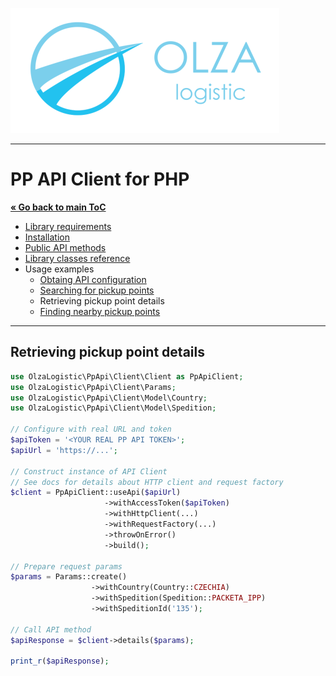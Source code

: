 ![Olza Logistic Logo](../olza-logo-small.png)

---

# PP API Client for PHP

**[« Go back to main ToC](../README.md)**

* [Library requirements](../requirements.md)
* [Installation](../installation.md)
* [Public API methods](../api.md)
* [Library classes reference](../classes.md)
* Usage examples
  * [Obtaing API configuration](config.md)
  * [Searching for pickup points](find.md)
  * Retrieving pickup point details
  * [Finding nearby pickup points](nearby.md)

---

## Retrieving pickup point details

```php
use OlzaLogistic\PpApi\Client\Client as PpApiClient;
use OlzaLogistic\PpApi\Client\Params;
use OlzaLogistic\PpApi\Client\Model\Country;
use OlzaLogistic\PpApi\Client\Model\Spedition;

// Configure with real URL and token
$apiToken = '<YOUR REAL PP API TOKEN>';
$apiUrl = 'https://...';

// Construct instance of API Client
// See docs for details about HTTP client and request factory
$client = PpApiClient::useApi($apiUrl)
                     ->withAccessToken($apiToken)
                     ->withHttpClient(...)
                     ->withRequestFactory(...)
                     ->throwOnError()
                     ->build();

// Prepare request params
$params = Params::create()
                  ->withCountry(Country::CZECHIA)
                  ->withSpedition(Spedition::PACKETA_IPP)
                  ->withSpeditionId('135');

// Call API method
$apiResponse = $client->details($params);

print_r($apiResponse);
```

